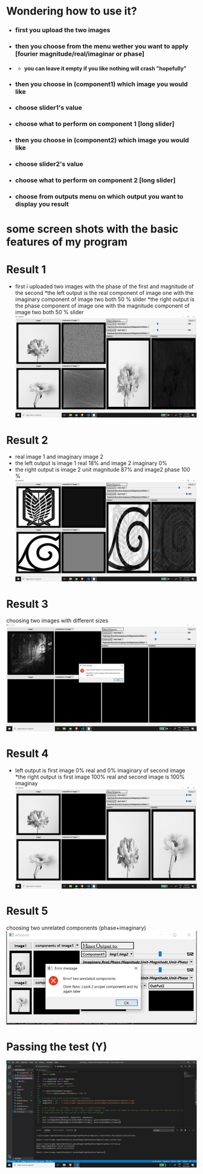
# Wondering how to use it?

* ### first you upload the two images
* ### then you choose from the menu wether you want to apply [fourier magnitude/real/imaginar or phase]
* *  #### you can leave it empty if you like nothing will crash "hopefully"
* ### then you choose in (component1) which image you would like 
* ### choose slider1's value 
* ### choose what to perform on component 1 [long slider]
* ### then you choose in (component2) which image you would like 
* ### choose slider2's value 

* ### choose what to perform on component 2 [long slider]
* ### choose from outputs menu on which output you want to display you result
#

# __some screen shots with the basic features of my program__

# Result 1
* first i uploaded two images with the phase of the first and magnitude of the second
*the left output is the real component of image one with the imaginary component of image two both 50 % slider
*the right output is the phase component of image one with the magnitude component of image two both 50 % slider
![](result1.JPG)
#
# Result 2
* real image 1 and imaginary image 2
* the left output is image 1 real 18% and image 2 imaginary 0%
* the right output is image 2 unit magnitude 87% and image2 phase 100 %
![](Result2.JPG)
# 
# Result 3
choosing two images with different sizes
![](result3.JPG)
#
# Result 4
* left output is first image 0% real and 0% imaginary of second image
*the right output is first image 100% real and second image is 100% imaginay
![](result4.JPG)

#
# Result 5
choosing two unrelated components (phase+imaginary)
![](unrelatedC.JPG)

# Passing the test (Y)
![](passingthetest.JPG)



